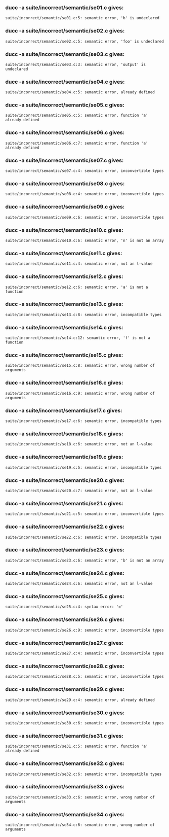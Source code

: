 ### ducc -a suite/incorrect/semantic/se01.c gives: 

	suite/incorrect/semantic/se01.c:5: semantic error, 'b' is undeclared



### ducc -a suite/incorrect/semantic/se02.c gives: 

	suite/incorrect/semantic/se02.c:5: semantic error, 'foo' is undeclared



### ducc -a suite/incorrect/semantic/se03.c gives: 

	suite/incorrect/semantic/se03.c:3: semantic error, 'output' is undeclared



### ducc -a suite/incorrect/semantic/se04.c gives: 

	suite/incorrect/semantic/se04.c:5: semantic error, already defined



### ducc -a suite/incorrect/semantic/se05.c gives: 

	suite/incorrect/semantic/se05.c:5: semantic error, function 'a' already defined



### ducc -a suite/incorrect/semantic/se06.c gives: 

	suite/incorrect/semantic/se06.c:7: semantic error, function 'a' already defined



### ducc -a suite/incorrect/semantic/se07.c gives: 

	suite/incorrect/semantic/se07.c:4: semantic error, inconvertible types



### ducc -a suite/incorrect/semantic/se08.c gives: 

	suite/incorrect/semantic/se08.c:4: semantic error, inconvertible types



### ducc -a suite/incorrect/semantic/se09.c gives: 

	suite/incorrect/semantic/se09.c:6: semantic error, inconvertible types



### ducc -a suite/incorrect/semantic/se10.c gives: 

	suite/incorrect/semantic/se10.c:6: semantic error, 'n' is not an array



### ducc -a suite/incorrect/semantic/se11.c gives: 

	suite/incorrect/semantic/se11.c:4: semantic error, not an l-value



### ducc -a suite/incorrect/semantic/se12.c gives: 

	suite/incorrect/semantic/se12.c:6: semantic error, 'a' is not a function



### ducc -a suite/incorrect/semantic/se13.c gives: 

	suite/incorrect/semantic/se13.c:8: semantic error, incompatible types



### ducc -a suite/incorrect/semantic/se14.c gives: 

	suite/incorrect/semantic/se14.c:12: semantic error, 'f' is not a function



### ducc -a suite/incorrect/semantic/se15.c gives: 

	suite/incorrect/semantic/se15.c:8: semantic error, wrong number of arguments



### ducc -a suite/incorrect/semantic/se16.c gives: 

	suite/incorrect/semantic/se16.c:9: semantic error, wrong number of arguments



### ducc -a suite/incorrect/semantic/se17.c gives: 

	suite/incorrect/semantic/se17.c:6: semantic error, incompatible types



### ducc -a suite/incorrect/semantic/se18.c gives: 

	suite/incorrect/semantic/se18.c:6: semantic error, not an l-value



### ducc -a suite/incorrect/semantic/se19.c gives: 

	suite/incorrect/semantic/se19.c:5: semantic error, incompatible types



### ducc -a suite/incorrect/semantic/se20.c gives: 

	suite/incorrect/semantic/se20.c:7: semantic error, not an l-value



### ducc -a suite/incorrect/semantic/se21.c gives: 

	suite/incorrect/semantic/se21.c:5: semantic error, inconvertible types



### ducc -a suite/incorrect/semantic/se22.c gives: 

	suite/incorrect/semantic/se22.c:6: semantic error, incompatible types



### ducc -a suite/incorrect/semantic/se23.c gives: 

	suite/incorrect/semantic/se23.c:6: semantic error, 'b' is not an array



### ducc -a suite/incorrect/semantic/se24.c gives: 

	suite/incorrect/semantic/se24.c:6: semantic error, not an l-value



### ducc -a suite/incorrect/semantic/se25.c gives: 

	suite/incorrect/semantic/se25.c:4: syntax error: '='



### ducc -a suite/incorrect/semantic/se26.c gives: 

	suite/incorrect/semantic/se26.c:9: semantic error, inconvertible types



### ducc -a suite/incorrect/semantic/se27.c gives: 

	suite/incorrect/semantic/se27.c:4: semantic error, inconvertible types



### ducc -a suite/incorrect/semantic/se28.c gives: 

	suite/incorrect/semantic/se28.c:5: semantic error, inconvertible types



### ducc -a suite/incorrect/semantic/se29.c gives: 

	suite/incorrect/semantic/se29.c:4: semantic error, already defined



### ducc -a suite/incorrect/semantic/se30.c gives: 

	suite/incorrect/semantic/se30.c:6: semantic error, inconvertible types



### ducc -a suite/incorrect/semantic/se31.c gives: 

	suite/incorrect/semantic/se31.c:5: semantic error, function 'a' already defined



### ducc -a suite/incorrect/semantic/se32.c gives: 

	suite/incorrect/semantic/se32.c:6: semantic error, incompatible types



### ducc -a suite/incorrect/semantic/se33.c gives: 

	suite/incorrect/semantic/se33.c:6: semantic error, wrong number of arguments



### ducc -a suite/incorrect/semantic/se34.c gives: 

	suite/incorrect/semantic/se34.c:6: semantic error, wrong number of arguments



